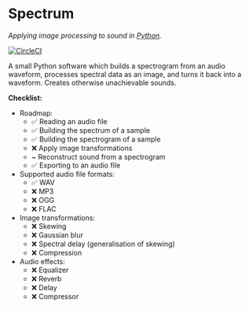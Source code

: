 ﻿# Spectrum
*Applying image processing to sound in [Python](https://www.python.org/).*

[![CircleCI](https://circleci.com/gh/deqyra/spectrum-core-py.svg?style=svg)](https://circleci.com/gh/deqyra/spectrum-core-py)

A small Python software which builds a spectrogram from an audio waveform, processes spectral data as an image, and turns it back into a waveform. Creates otherwise unachievable sounds.  

**Checklist:**
 - Roadmap:
	 - ✅ Reading an audio file
	 - ✅ Building the spectrum of a sample
	 - ✅ Building the spectrogram of a sample
	 - ❌ Apply image transformations
	 - ~ Reconstruct sound from a spectrogram
	 - ✅ Exporting to an audio file
 - Supported audio file formats:
	 - ✅ WAV
	 - ❌ MP3
	 - ❌ OGG
	 - ❌ FLAC
 - Image transformations:
	 - ❌ Skewing
	 - ❌ Gaussian blur
	 - ❌ Spectral delay (generalisation of skewing)
	 - ❌ Compression
 - Audio effects:
	 - ❌ Equalizer
	 - ❌ Reverb
	 - ❌ Delay
	 - ❌ Compressor
 

